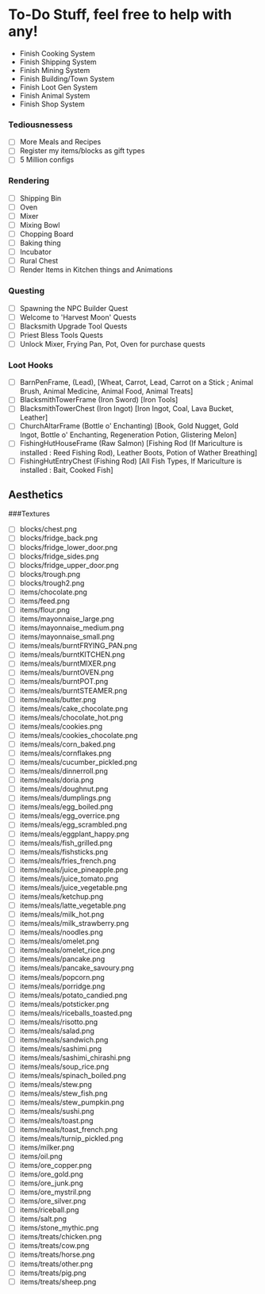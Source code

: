 # To-Do Stuff, feel free to help with any!
- Finish Cooking System
- Finish Shipping System
- Finish Mining System
- Finish Building/Town System
- Finish Loot Gen System
- Finish Animal System
- Finish Shop System


### Tediousnessess
- [ ] More Meals and Recipes
- [ ] Register my items/blocks as gift types
- [ ] 5 Million configs

### Rendering
- [ ] Shipping Bin
- [ ] Oven
- [ ] Mixer
- [ ] Mixing Bowl
- [ ] Chopping Board
- [ ] Baking thing
- [ ] Incubator
- [ ] Rural Chest
- [ ] Render Items in Kitchen things and Animations

### Questing
- [ ] Spawning the NPC Builder Quest
- [ ] Welcome to 'Harvest Moon' Quests
- [ ] Blacksmith Upgrade Tool Quests
- [ ] Priest Bless Tools Quests
- [ ] Unlock Mixer, Frying Pan, Pot, Oven for purchase quests

### Loot Hooks
- [ ] BarnPenFrame, (Lead), [Wheat, Carrot, Lead, Carrot on a Stick ; Animal Brush, Animal Medicine, Animal Food, Animal Treats]
- [ ] BlacksmithTowerFrame (Iron Sword) [Iron Tools]
- [ ] BlacksmithTowerChest (Iron Ingot) [Iron Ingot, Coal, Lava Bucket, Leather]
- [ ] ChurchAltarFrame (Bottle o' Enchanting) [Book, Gold Nugget, Gold Ingot, Bottle o' Enchanting, Regeneration Potion, Glistering Melon]
- [ ] FishingHutHouseFrame (Raw Salmon) [Fishing Rod (If Mariculture is installed : Reed Fishing Rod), Leather Boots, Potion of Wather Breathing]
- [ ] FishingHutEntryChest (Fishing Rod) [All Fish Types, If Mariculture is installed : Bait, Cooked Fish]

## Aesthetics 
###Textures
- [ ] blocks/chest.png
- [ ] blocks/fridge_back.png
- [ ] blocks/fridge_lower_door.png
- [ ] blocks/fridge_sides.png
- [ ] blocks/fridge_upper_door.png
- [ ] blocks/trough.png
- [ ] blocks/trough2.png
- [ ] items/chocolate.png
- [ ] items/feed.png
- [ ] items/flour.png
- [ ] items/mayonnaise_large.png
- [ ] items/mayonnaise_medium.png
- [ ] items/mayonnaise_small.png
- [ ] items/meals/burntFRYING_PAN.png
- [ ] items/meals/burntKITCHEN.png
- [ ] items/meals/burntMIXER.png
- [ ] items/meals/burntOVEN.png
- [ ] items/meals/burntPOT.png
- [ ] items/meals/burntSTEAMER.png
- [ ] items/meals/butter.png
- [ ] items/meals/cake_chocolate.png
- [ ] items/meals/chocolate_hot.png
- [ ] items/meals/cookies.png
- [ ] items/meals/cookies_chocolate.png
- [ ] items/meals/corn_baked.png
- [ ] items/meals/cornflakes.png
- [ ] items/meals/cucumber_pickled.png
- [ ] items/meals/dinnerroll.png
- [ ] items/meals/doria.png
- [ ] items/meals/doughnut.png
- [ ] items/meals/dumplings.png
- [ ] items/meals/egg_boiled.png
- [ ] items/meals/egg_overrice.png
- [ ] items/meals/egg_scrambled.png
- [ ] items/meals/eggplant_happy.png
- [ ] items/meals/fish_grilled.png
- [ ] items/meals/fishsticks.png
- [ ] items/meals/fries_french.png
- [ ] items/meals/juice_pineapple.png
- [ ] items/meals/juice_tomato.png
- [ ] items/meals/juice_vegetable.png
- [ ] items/meals/ketchup.png
- [ ] items/meals/latte_vegetable.png
- [ ] items/meals/milk_hot.png
- [ ] items/meals/milk_strawberry.png
- [ ] items/meals/noodles.png
- [ ] items/meals/omelet.png
- [ ] items/meals/omelet_rice.png
- [ ] items/meals/pancake.png
- [ ] items/meals/pancake_savoury.png
- [ ] items/meals/popcorn.png
- [ ] items/meals/porridge.png
- [ ] items/meals/potato_candied.png
- [ ] items/meals/potsticker.png
- [ ] items/meals/riceballs_toasted.png
- [ ] items/meals/risotto.png
- [ ] items/meals/salad.png
- [ ] items/meals/sandwich.png
- [ ] items/meals/sashimi.png
- [ ] items/meals/sashimi_chirashi.png
- [ ] items/meals/soup_rice.png
- [ ] items/meals/spinach_boiled.png
- [ ] items/meals/stew.png
- [ ] items/meals/stew_fish.png
- [ ] items/meals/stew_pumpkin.png
- [ ] items/meals/sushi.png
- [ ] items/meals/toast.png
- [ ] items/meals/toast_french.png
- [ ] items/meals/turnip_pickled.png
- [ ] items/milker.png
- [ ] items/oil.png
- [ ] items/ore_copper.png
- [ ] items/ore_gold.png
- [ ] items/ore_junk.png
- [ ] items/ore_mystril.png
- [ ] items/ore_silver.png
- [ ] items/riceball.png
- [ ] items/salt.png
- [ ] items/stone_mythic.png
- [ ] items/treats/chicken.png
- [ ] items/treats/cow.png
- [ ] items/treats/horse.png
- [ ] items/treats/other.png
- [ ] items/treats/pig.png
- [ ] items/treats/sheep.png